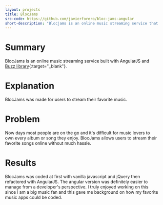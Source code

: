 ```yaml
---
layout: projects
title: BlocJams
src-code: https://github.com/javierforero/bloc-jams-angular
short-description: "Blocjams is an online music streaming service that offers free music streaming."
---
```


Summary
=======

BlocJams is an online music streaming service built with AngularJS and [Buzz library](http://buzz.jaysalvat.com/){:target="_blank"}.


Explanation
============

BlocJams was made for users to stream their favorite music.

Problem
========

Now days most people are on the go and it's difficult for music lovers to own every album or song they enjoy. BlocJams allows users to stream their favorite songs online without much hassle.


Results
========

BlocJams was coded at first with vanilla javascript and jQuery then refactored with AngularJS. The angular version was definitely easier to manage from a developer's perspective. I truly enjoyed working on this since I am a big music fan and this gave me background on how my favorite music apps could be coded.  
